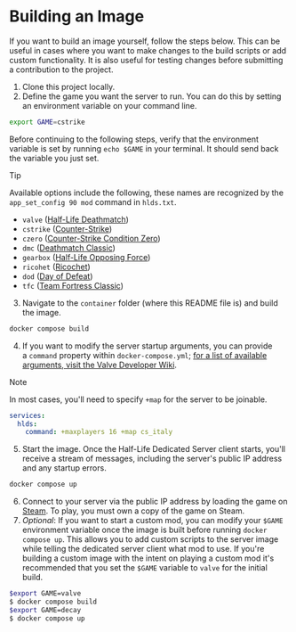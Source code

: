 # Building an Image

If you want to build an image yourself, follow the steps below. This can be useful in cases where you want to make changes to the build scripts or add custom functionality. It is also useful for testing changes before submitting a contribution to the project.

1. Clone this project locally.
2. Define the game you want the server to run. You can do this by setting an environment variable on your command line.

```bash
export GAME=cstrike
```

Before continuing to the following steps, verify that the environment variable is set by running `echo $GAME` in your terminal. It should send back the variable you just set.

> [!TIP]
> Available options include the following, these names are recognized by the `app_set_config 90 mod` command in `hlds.txt`.
>
> - `valve` ([Half-Life Deathmatch](https://store.steampowered.com/app/70/HalfLife/))
> - `cstrike` ([Counter-Strike](https://store.steampowered.com/app/10/CounterStrike/))
> - `czero` ([Counter-Strike Condition Zero](https://store.steampowered.com/app/80/CounterStrike_Condition_Zero/))
> - `dmc` ([Deathmatch Classic](https://store.steampowered.com/app/40/Deathmatch_Classic/))
> - `gearbox` ([Half-Life Opposing Force](https://store.steampowered.com/app/50/HalfLife_Opposing_Force/))
> - `ricohet` ([Ricochet](https://store.steampowered.com/app/60/Ricochet/))
> - `dod` ([Day of Defeat](https://store.steampowered.com/app/30/Day_of_Defeat/))
> - `tfc` ([Team Fortress Classic](https://store.steampowered.com/app/20/Team_Fortress_Classic/))

3. Navigate to the `container` folder (where this README file is) and build the image.

```sh
docker compose build
```

4. If you want to modify the server startup arguments, you can provide a `command` property within `docker-compose.yml`; [for a list of available arguments, visit the Valve Developer Wiki](https://developer.valvesoftware.com/wiki/Half-Life_Dedicated_Server).

> [!NOTE]  
> In most cases, you'll need to specify `+map` for the server to be joinable.

```yml
services:
  hlds:
    command: +maxplayers 16 +map cs_italy
```

5. Start the image. Once the Half-Life Dedicated Server client starts, you'll receive a stream of messages, including the server's public IP address and any startup errors.

```bash
docker compose up
```

6. Connect to your server via the public IP address by loading the game on [Steam](https://store.steampowered.com/). To play, you must own a copy of the game on Steam.
7. _Optional_: If you want to start a custom mod, you can modify your `$GAME` environment variable once the image is built before running `docker compose up`. This allows you to add custom scripts to the server image while telling the dedicated server client what mod to use. If you're building a custom image with the intent on playing a custom mod it's recommended that you set the `$GAME` variable to `valve` for the initial build.

```bash
$export GAME=valve
$ docker compose build
$export GAME=decay
$ docker compose up
```
